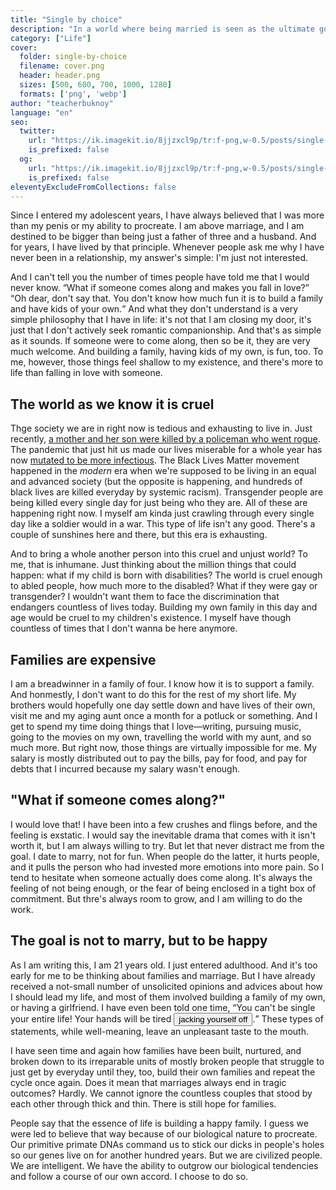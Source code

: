 ```yaml
---
title: "Single by choice"
description: "In a world where being married is seen as the ultimate goal, living single is a struggle"
category: ["Life"]
cover:
  folder: single-by-choice
  filename: cover.png
  header: header.png
  sizes: [500, 600, 700, 1000, 1280]
  formats: ['png', 'webp']
author: "teacherbuknoy"
language: "en"
seo:
  twitter:
    url: "https://ik.imagekit.io/8jjzxcl9p/tr:f-png,w-0.5/posts/single-by-choice/twitter.png"
    is_prefixed: false
  og:
    url: "https://ik.imagekit.io/8jjzxcl9p/tr:f-png,w-0.5/posts/single-by-choice/og.png"
    is_prefixed: false
eleventyExcludeFromCollections: false
---
```


Since I entered my adolescent years, I have always believed that I was more than my penis or my ability to procreate. I am above marriage, and I am destined to be bigger than being just a father of three and a husband. And for years, I have lived by that principle. Whenever people ask me why I have never been in a relationship, my answer's simple: I'm just not interested.

And I can't tell you the number of times people have told me that I would never know. <q>What if someone comes along and makes you fall in love?</q> <q>Oh dear, don't say that. You don't know how much fun it is to build a family and have kids of your own.</q> And what they don't understand is a very simple philosophy that I have in life: it's not that I am closing my door, it's just that I don't actively seek romantic companionship. And that's as simple as it sounds. If someone were to come along, then so be it, they are very much welcome. And building a family, having kids of my own, is fun, too. To me, however, those things feel shallow to my existence, and there's more to life than falling in love with someone.

## The world as we know it is cruel

Thge society we are in right now is tedious and exhausting to live in. Just recently, [a mother and her son were killed by a policeman who went rogue](https://news.abs-cbn.com/news/12/23/20/family-mourns-mother-and-son-shot-by-cop-over-noise). The pandemic that just hit us made our lives miserable for a whole year has now [mutated to be more infectious](https://www.cdc.gov/coronavirus/2019-ncov/transmission/variant.html). The Black Lives Matter movement happened in the <em>modern</em> era when we're supposed to be living in an equal and advanced society (but the opposite is happening, and hundreds of black lives are killed everyday by systemic racism). Transgender people are being killed every single day for just being who they are. All of these are happening right now. I myself am kinda just crawling through every single day like a soldier would in a war. This type of life isn't any good. There's a couple of sunshines here and there, but this era is exhausting.

And to bring a whole another person into this cruel and unjust world? To me, that is inhumane. Just thinking about the million things that could happen: what if my child is born with disabilities? The world is cruel enough to abled people, how much more to the disabled? What if they were gay or transgender? I wouldn't want them to face the discrimination that endangers countless of lives today. Building my own family in this day and age would be cruel to my children's existence. I myself have though countless of times that I don't wanna be here anymore.

## Families are expensive

I am a breadwinner in a family of four. I know how it is to support a family. And honmestly, I don't want to do this for the rest of my short life. My brothers would hopefully one day settle down and have lives of their own, visit me and my aging aunt once a month for a potluck or something. And I get to spend my time doing things that I love—writing, pursuing music, going to the movies on my own, travelling the world with my aunt, and so much more. But right now, those things are virtually impossible for me. My salary is mostly distributed out to pay the bills, pay for food, and pay for debts that I incurred because my salary wasn't enough.

## "What if someone comes along?"

I would love that! I have been into a few crushes and flings before, and the feeling is exstatic. I would say the inevitable drama that comes with it isn't worth it, but I am always willing to try. But let that never distract me from the goal. I date to marry, not for fun. When people do the latter, it hurts people, and it pulls the person who had invested more emotions into more pain. So I tend to hesitate when someone actually does come along. It's always the feeling of not being enough, or the fear of being enclosed in a tight box of commitment. But thre's always room to grow, and I am willing to do the work.

## The goal is not to marry, but to be happy

As I am writing this, I am 21 years old. I just entered adulthood. And it's too early for me to be thinking about families and marriage. But I have already received a not-small number of unsolicited opinions and advices about how I should lead my life, and most of them involved building a family of my own, or having a girlfriend. I have even been told one time, <q>You can't be single your entire life! Your hands will be tired <button class="slur" data-slur-details="A slang meaning &ldquo;masturbating&rdquo;" data-slur="Expletive"><span class="slur__content" data-slur-content>jacking yourself off</span></button>.</q> These types of statements, while well-meaning, leave an unpleasant taste to the mouth. 

I have seen time and again how families have been built, nurtured, and broken down to its irreparable units of mostly broken people that struggle to just get by everyday until they, too, build their own families and repeat the cycle once again. Does it mean that marriages always end in tragic outcomes? Hardly. We cannot ignore the countless couples that stood by each other through thick and thin. There is still hope for families.

People say that the essence of life is building a happy family. I guess we were led to believe that way because of our biological nature to procreate. Our primitive primate DNAs command us to stick our dicks in people's holes so our genes live on for another hundred years. But we are civilized people. We are intelligent. We have the ability to outgrow our biological tendencies and follow a course of our own accord. I choose to do so.